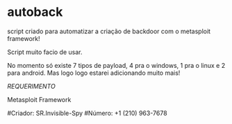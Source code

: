 # autoback

script criado para automatizar a criação de backdoor com o metasploit framework!

Script muito facio de usar.

No momento só existe 7 tipos de payload, 4 pra o windows, 1 pra o linux e 2 para android. Mas logo logo estarei adicionando muito mais!

*REQUERIMENTO*

Metasploit Framework

#Criador: SR.Invisible-Spy
#Número: +1 (210) 963-7678
